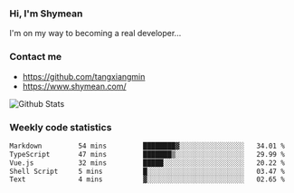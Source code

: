 ### Hi, I'm Shymean

I'm on my way to becoming a real developer...

### Contact me

- <https://github.com/tangxiangmin>
- <https://www.shymean.com/>

![Github Stats](https://github-readme-stats.vercel.app/api?username=tangxiangmin&show_icons=true&theme=dark)


###  Weekly code statistics

<!--START_SECTION:waka-->

```txt
Markdown         54 mins         ████████▓░░░░░░░░░░░░░░░░   34.01 %
TypeScript       47 mins         ███████▒░░░░░░░░░░░░░░░░░   29.99 %
Vue.js           32 mins         █████░░░░░░░░░░░░░░░░░░░░   20.22 %
Shell Script     5 mins          █░░░░░░░░░░░░░░░░░░░░░░░░   03.47 %
Text             4 mins          ▓░░░░░░░░░░░░░░░░░░░░░░░░   02.65 %
```

<!--END_SECTION:waka-->